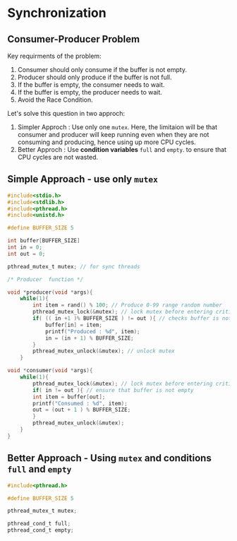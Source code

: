 # Synchronization

## Consumer-Producer Problem
Key requirments of the problem:  
1. Consumer should only consume if the buffer is not empty.
2. Producer should only produce if the buffer is not full.
3. If the buffer is empty, the consumer needs to wait.
4. If the buffer is empty, the producer needs to wait.
5. Avoid the Race Condition.

Let's solve this question in two approch:  
1. Simpler Approch : Use only one `mutex`. Here, the limitaion will be that consumer and producer will keep running even when they are not consuming and producing, hence using up more CPU cycles.
2. Better Approch : Use **condition variables** `full` and `empty`. to ensure that CPU cycles are not wasted.

## Simple Approach - use only `mutex`
```c
#include<stdio.h>
#include<stdlib.h>
#include<pthread.h>
#include<unistd.h>

#define BUFFER_SIZE 5

int buffer[BUFFER_SIZE]
int in = 0;
int out = 0;

pthread_mutex_t mutex; // for sync threads

/* Producer  function */

void *producer(void *args){
    while(1){
        int item = rand() % 100; // Produce 0-99 range random number
        pthread_mutex_lock(&mutex); // lock mutex before entering critical section
        if( (( in +1 )% BUFFER_SIZE ) != out ){ // checks buffer is not full
            buffer[in] = item; 
            printf("Produced : %d", item);
            in = (in + 1) % BUFFER_SIZE;
        }
        pthread_mutex_unlock(&mutex); // unlock mutex
    }

void *consumer(void *args){
    while(1){
        pthread_mutex_lock(&mutex); // lock mutex before entering critical section
        if( in != out ){ // ensure that buffer is not empty
        int item = buffer[out];
        printf("Consumed : %d", item);
        out = (out + 1 ) % BUFFER_SIZE;
        }
        pthread_mutex_unlock(&mutex);
    }
}
```

## Better Approach - Using `mutex` and conditions `full` and `empty`

```c
#include<pthread.h>

#define BUFFER_SIZE 5

pthread_mutex_t mutex;

pthread_cond_t full;
pthread_cond_t empty;



```
    
    